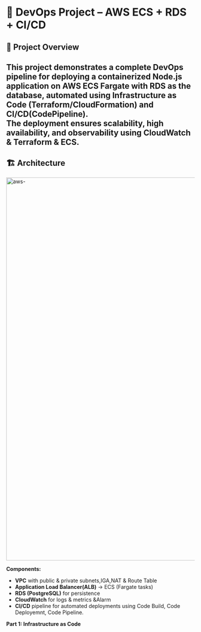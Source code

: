 # 🚀 DevOps Project – AWS ECS + RDS + CI/CD

## 📌 Project Overview
This project demonstrates a complete DevOps pipeline for deploying a containerized Node.js application on **AWS ECS Fargate** with **RDS** as the database, automated using Infrastructure as Code (Terraform/CloudFormation) and **CI/CD(CodePipeline)**.  
The deployment ensures scalability, high availability, and observability using **CloudWatch** & **Terraform** & **ECS**.
---

## 🏗️ Architecture
<img width="1536" height="1024" alt="aws-" src="https://github.com/user-attachments/assets/ade097df-252e-42de-8d2b-de8be7b7d737" />

**Components:**
- **VPC** with public & private subnets,IGA,NAT & Route Table
- **Application Load Balancer(ALB)** → ECS (Fargate tasks)  
- **RDS (PostgreSQL)** for persistence  
- **CloudWatch** for logs & metrics &Alarm
- **CI/CD** pipeline for automated deployments using Code Build, Code Deployemnt, Code Pipeline.

**Part 1: Infrastructure as Code**
